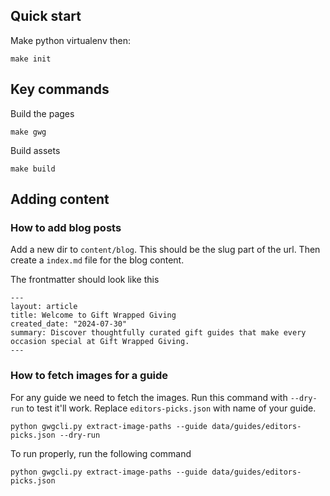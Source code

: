 

## Quick start

Make python virtualenv then:

    make init

## Key commands

Build the pages

    make gwg

Build assets

    make build

## Adding content

### How to add blog posts

Add a new dir to `content/blog`. This should be the slug part of the url.
Then create a `index.md` file for the blog content.

The frontmatter should look like this
```
---
layout: article
title: Welcome to Gift Wrapped Giving
created_date: "2024-07-30"
summary: Discover thoughtfully curated gift guides that make every occasion special at Gift Wrapped Giving.
---
```

### How to fetch images for a guide

For any guide we need to fetch the images. Run this command with `--dry-run` to test it'll work. Replace `editors-picks.json` with name of your guide.

```
python gwgcli.py extract-image-paths --guide data/guides/editors-picks.json --dry-run
```

To run properly, run the following command
```
python gwgcli.py extract-image-paths --guide data/guides/editors-picks.json
```
